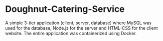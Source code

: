 # Doughnut-Catering-Service
A simple 3-tier application (client, server, database) where MySQL was used for the database, Node.js for the server and HTML-CSS for the client website. The entire application was containerized using Docker.
